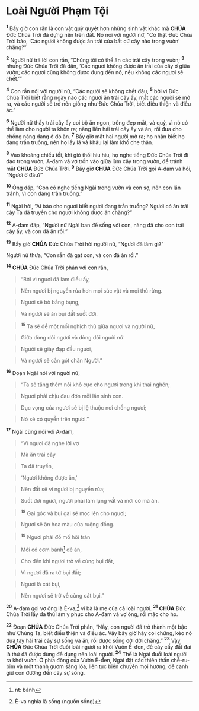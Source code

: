 # Loài Người Phạm Tội
<sup><b>1</b></sup> Bấy giờ con rắn là con vật quỷ quyệt hơn những sinh vật khác mà **CHÚA** Đức Chúa Trời đã dựng nên trên đất. Nó nói với người nữ, “Có thật Đức Chúa Trời bảo, ‘Các ngươi không được ăn trái của bất cứ cây nào trong vườn’ chăng?”

<sup><b>2</b></sup> Người nữ trả lời con rắn, “Chúng tôi có thể ăn các trái cây trong vườn; <sup><b>3</b></sup> nhưng Đức Chúa Trời đã dặn, ‘Các ngươi không được ăn trái của cây ở giữa vườn; các ngươi cũng không được đụng đến nó, nếu không các ngươi sẽ chết.’”

<sup><b>4</b></sup> Con rắn nói với người nữ, “Các người sẽ không chết đâu, <sup><b>5</b></sup> bởi vì Đức Chúa Trời biết rằng ngày nào các người ăn trái cây ấy, mắt các người sẽ mở ra, và các người sẽ trở nên giống như Đức Chúa Trời, biết điều thiện và điều ác.”

<sup><b>6</b></sup> Người nữ thấy trái cây ấy coi bộ ăn ngon, trông đẹp mắt, và quý, vì nó có thể làm cho người ta khôn ra; nàng liền hái trái cây ấy và ăn, rồi đưa cho chồng nàng đang ở đó ăn. <sup><b>7</b></sup> Bấy giờ mắt hai người mở ra; họ nhận biết họ đang trần truồng, nên họ lấy lá vả khâu lại làm khố che thân.

<sup><b>8</b></sup> Vào khoảng chiều tối, khi gió thổi hiu hiu, họ nghe tiếng Đức Chúa Trời đi dạo trong vườn, A-đam và vợ trốn vào giữa lùm cây trong vườn, để tránh mặt **CHÚA** Đức Chúa Trời. <sup><b>9</b></sup> Bấy giờ **CHÚA** Đức Chúa Trời gọi A-đam và hỏi, “Ngươi ở đâu?”

<sup><b>10</b></sup> Ông đáp, “Con có nghe tiếng Ngài trong vườn và con sợ, nên con lẩn tránh, vì con đang trần truồng.”

<sup><b>11</b></sup> Ngài hỏi, “Ai bảo cho ngươi biết ngươi đang trần truồng? Ngươi có ăn trái cây Ta đã truyền cho ngươi không được ăn chăng?”

<sup><b>12</b></sup> A-đam đáp, “Người nữ Ngài ban để sống với con, nàng đã cho con trái cây ấy, và con đã ăn rồi.”

<sup><b>13</b></sup> Bấy giờ **CHÚA** Đức Chúa Trời hỏi người nữ, “Ngươi đã làm gì?”

Ngươi nữ thưa, “Con rắn đã gạt con, và con đã ăn rồi.”

<sup><b>14</b></sup> **CHÚA** Đức Chúa Trời phán với con rắn,


> “Bởi vì ngươi đã làm điều ấy,
>


> Nên ngươi bị nguyền rủa hơn mọi súc vật và mọi thú rừng.
>


> Ngươi sẽ bò bằng bụng,
>


> Và ngươi sẽ ăn bụi đất suốt đời.
>


> <sup><b>15</b></sup> Ta sẽ để một mối nghịch thù giữa ngươi và người nữ,
>


> Giữa dòng dõi ngươi và dòng dõi người nữ.
>


> Người sẽ giày đạp đầu ngươi,
>


> Và ngươi sẽ cắn gót chân Người.”
>

<sup><b>16</b></sup> Đoạn Ngài nói với người nữ,


> “Ta sẽ tăng thêm nỗi khổ cực cho ngươi trong khi thai nghén;
>


> Ngươi phải chịu đau đớn mỗi lần sinh con.
>


> Dục vọng của ngươi sẽ bị lệ thuộc nơi chồng ngươi;
>


> Nó sẽ có quyền trên ngươi.”
>

<sup><b>17</b></sup> Ngài cũng nói với A-đam,


> “Vì ngươi đã nghe lời vợ
>


> Mà ăn trái cây
>


> Ta đã truyền,
>


> ‘Ngươi không được ăn,’
>


> Nên đất sẽ vì ngươi bị nguyền rủa;
>


> Suốt đời ngươi, ngươi phải làm lụng vất vả mới có mà ăn.
>


> <sup><b>18</b></sup> Gai góc và bụi gai sẽ mọc lên cho ngươi;
>


> Ngươi sẽ ăn hoa màu của ruộng đồng.
>


> <sup><b>19</b></sup> Ngươi phải đổ mồ hôi trán
>


> Mới có cơm bánh[^1] để ăn,
>


> Cho đến khi ngươi trở về cùng bụi đất,
>


> Vì ngươi đã ra từ bụi đất;
>


> Ngươi là cát bụi,
>


> Nên ngươi sẽ trở về cùng cát bụi.”
>

<sup><b>20</b></sup> A-đam gọi vợ ông là Ê-va,[^2] vì bà là mẹ của cả loài người. <sup><b>21</b></sup> **CHÚA** Đức Chúa Trời lấy da thú làm y phục cho A-đam và vợ ông, rồi mặc cho họ.

<sup><b>22</b></sup> Đoạn **CHÚA** Đức Chúa Trời phán, “Nầy, con người đã trở thành một bậc như Chúng Ta, biết điều thiện và điều ác. Vậy bây giờ hãy coi chừng, kẻo nó đưa tay hái trái cây sự sống và ăn, rồi được sống đời đời chăng.” <sup><b>23</b></sup> Vậy **CHÚA** Đức Chúa Trời đuổi loài người ra khỏi Vườn Ê-đen, để cày cấy đất đai là thứ đã được dùng để dựng nên loài người. <sup><b>24</b></sup> Thế là Ngài đuổi loài người ra khỏi vườn. Ở phía đông của Vườn Ê-đen, Ngài đặt các thiên thần chê-ru-bim và một thanh gươm sáng lòa, liên tục biến chuyển mọi hướng, để canh giữ con đường đến cây sự sống.

[^1]: nt: bánh
[^2]: Ê-va nghĩa là sống (nguồn sống)